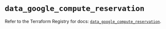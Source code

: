 # `data_google_compute_reservation`

Refer to the Terraform Registry for docs: [`data_google_compute_reservation`](https://registry.terraform.io/providers/hashicorp/google/5.15.0/docs/data-sources/compute_reservation).
